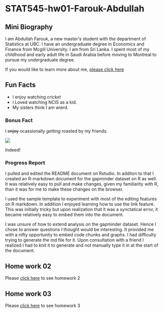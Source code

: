 # STAT545-hw01-Farouk-Abdullah

## Mini Biography

I am Abdullah Farouk, a new master's student with the department of Statistics at UBC. I have an undergraduate degree in Economics and Finance from Mcgill University. I am from Sri Lanka. I spent most of my childhood and early adult life in Saudi Arabia before moving to Montreal to pursue my undergraduate degree. 

If you would like to learn more about me, [please click here](https://www.linkedin.com/in/abdullah-farouk-a81a237a/)

## Fun Facts
- I enjoy watching *cricket*
- I Loved watching NCIS as a kid.
- My sisters think I am wierd.

### Bonus Fact
I ~~enjoy~~ ocassionally *getting* roasted by my friends.

![](http://www.reactiongifs.com/r/O0oo0.gif)

Indeed!

### Progress Report
I pulled and edited the README document on Rstudio. In additon to that I created an R-markdown document for the gapminder dataset on R as well. It was relatively easy to pull and make changes, given my familiarity with R, than it was for me to make these changes on the browser.

I used the sample template to experiment with most of the editing features on R markdown. In addition I enjoyed learning how to use the link feature. This was initially tricky but upon realization that it was a synctatical error, it became relatively easy to embed them into the document.

I was unsure of how to extend analysis on the gapminder dataset. Hence I chose to answer questions I thought would be interesting. It provided me with a nifty opportunity to embed code chunks and graphs. I had difficulty trying to generate the md file for it. Upon consultation with a friend I realized I had to knit it to generate and not manually type it in at the start of the document.

## Home work 02

Please [click here](https://github.com/navysealtf9k/STAT545-hw-Farouk-Abdullah/blob/master/hw02/hw02-Analysis_of_Gapminder_Dataset.md) to see homework 2

## Home work 03

Please [click here](https://github.com/navysealtf9k/STAT545-hw-Farouk-Abdullah/blob/master/Hw03/hwo03.md) to see homework 3
